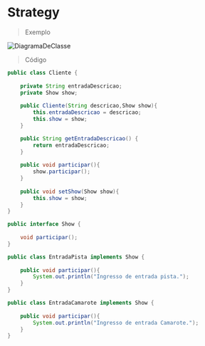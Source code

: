 # Strategy

>Exemplo

![DiagramaDeClasse](https://github.com/RebecaGama/Bertoti/assets/102360635/5093920a-15fe-4ceb-bb5b-102e406f6afe)

>Código

```java
public class Cliente {
   
    private String entradaDescricao;
    private Show show;
    
    public Cliente(String descricao,Show show){
        this.entradaDescricao = descricao;
        this.show = show;
    }

    public String getEntradaDescricao() {
        return entradaDescricao;
    }
    
    public void participar(){
        show.participar();
    }
    
    public void setShow(Show show){
        this.show = show;
    }
}
```

```java
public interface Show {
    
    void participar();
}
```

```java
public class EntradaPista implements Show {
    
    public void participar(){
        System.out.println("Ingresso de entrada pista.");
    }
}
```

```java
public class EntradaCamarote implements Show {
    
    public void participar(){
        System.out.println("Ingresso de entrada Camarote.");
    }
}
```
